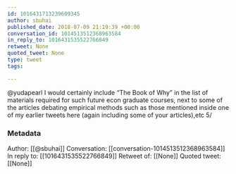 ```yaml
---
id: 1016431713239609345
author: sbuhai
published_date: 2018-07-09 21:19:39 +00:00
conversation_id: 1014513512368963584
in_reply_to: 1016431535522766849
retweet: None
quoted_tweet: None
type: tweet
tags:

---
```


@yudapearl I would certainly include “The Book of Why” in the list of materials required for such future econ graduate courses, next to some of the articles debating empirical methods such as those mentioned inside one of my earlier tweets here (again including some of your articles),etc 5/

### Metadata

Author: [[@sbuhai]]
Conversation: [[conversation-1014513512368963584]]
In reply to: [[1016431535522766849]]
Retweet of: [[None]]
Quoted tweet: [[None]]

